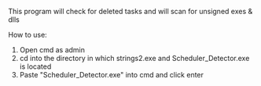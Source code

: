 This program will check for deleted tasks and will scan for unsigned exes & dlls

How to use:
1. Open cmd as admin
2. cd into the directory in which strings2.exe and Scheduler_Detector.exe is located
3. Paste "Scheduler_Detector.exe" into cmd and click enter
